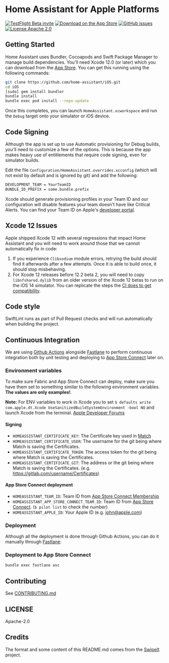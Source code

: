 Home Assistant for Apple Platforms
=================

[![TestFlight Beta invite](https://img.shields.io/badge/TestFlight-Beta-blue.svg)](https://www.home-assistant.io/ios/beta/)
[![Download on the App Store](https://img.shields.io/itunes/v/1099568401.svg)](https://itunes.apple.com/app/home-assistant-open-source-home-automation/id1099568401)
[![GitHub issues](https://img.shields.io/github/issues/home-assistant/iOS.svg?style=flat)](https://github.com/home-assistant/iOS/issues)
[![License Apache 2.0](https://img.shields.io/badge/license-Apache%202.0-green.svg?style=flat)](https://github.com/home-assistant/iOS/blob/master/LICENSE)

## Getting Started

Home Assistant uses Bundler, Cocoapods and Swift Package Manager to manage build dependencies. You'll need Xcode 12.0 (or later) which you can download from the [App Store](https://developer.apple.com/download/). You can get this running using the following commands:

```bash
git clone https://github.com/home-assistant/iOS.git
cd iOS
[sudo] gem install bundler
bundle install
bundle exec pod install --repo-update
```

Once this completes, you can launch  `HomeAssistant.xcworkspace` and run the `Debug` target onto your simulator or iOS device.

## Code Signing

Although the app is set up to use Automatic provisioning for Debug builds, you'll need to customize a few of the options. This is because the app makes heavy use of entitlements that require code signing, even for simulator builds.

Edit the file `Configuration/HomeAssistant.overrides.xcconfig` (which will not exist by default and is ignored by git) and add the following:

```bash
DEVELOPMENT_TEAM = YourTeamID
BUNDLE_ID_PREFIX = some.bundle.prefix
```

Xcode should generate provisioning profiles in your Team ID and our configuration will disable features your team doesn't have like Critical Alerts. You can find your Team ID on Apple's [developer portal](https://developer.apple.com/account).

## Xcode 12 Issues

Apple shipped Xcode 12 with several regressions that impact Home Assistant and you will need to work around those that we cannot automatically fix in code:

1. If you experience `Clibsodium` module errors, retrying the build should find it afterwards after a few attempts. Once it is able to build once, it should stop misbehaving.
1. For Xcode 12 releases before 12.2 beta 2, you will need to copy `libnfshared.dylib` from an older version of the Xcode 12 betas to run on the iOS 14 simulator. You can replicate the steps the [CI does to get compatibility](https://github.com/home-assistant/iOS/blob/master/.github/workflows/ci.yml).

## Code style

SwiftLint runs as part of Pull Request checks and will run automatically when building the project.

## Continuous Integration

We are using [Github Actions](https://github.com/home-assistant/iOS/actions) alongside [Fastlane](https://fastlane.tools/) to perform continuous integration both by unit testing and deploying to [App Store Connect](https://appstoreconnect.apple.com) later on.

### Environment variables

To make sure Fabric and App Store Connect can deploy, make sure you have them set to something similar to the following environment variables. **The values are only examples!**.

**Note:** For ENV variables to work in Xcode you to set `$ defaults write com.apple.dt.Xcode UseSanitizedBuildSystemEnvironment -bool NO` and launch Xcode from the terminal. [Apple Developer Forums](https://forums.developer.apple.com/thread/8451)

#### Signing

- `HOMEASSISTANT_CERTIFICATE_KEY`: The Certificate key used in [Match](https://github.com/fastlane/fastlane/tree/master/match)
- `HOMEASSISTANT_CERTIFICATE_USER`: The username for the git being where Match is saving the Certificates.
- `HOMEASSISTANT_CERTIFICATE_TOKEN`: The access token for the git being where Match is saving the Certificates.
- `HOMEASSISTANT_CERTIFICATE_GIT`: The address or the git being where Match is saving the Certificates. (e.g. https://gitlab.com/username/Certificates)

#### App Store Connect deployment

- `HOMEASSISTANT_TEAM_ID`: Team ID from [App Store Connect Membership](https://developer.apple.com/account/#/membership)
- `HOMEASSISTANT_APP_STORE_CONNECT_TEAM_ID`: Team ID from [App Store Connect](https://appstoreconnect.apple.com/). (`$ pilot list` to check the number)
- `HOMEASSISTANT_APPLE_ID`: Your Apple ID (e.g. john@apple.com)

### Deployment

Although all the deployment is done through Github Actions, you can do it manually through [Fastlane](https://github.com/home-assistant/iOS/blob/master/fastlane/README.md):

### Deployment to App Store Connect

```bash
bundle exec fastlane asc
```

## Contributing

See [CONTRIBUTING.md](CONTRIBUTING.md)

## LICENSE

Apache-2.0

## Credits

The format and some content of this README.md comes from the [SwipeIt](https://github.com/ivanbruel/SwipeIt) project.
